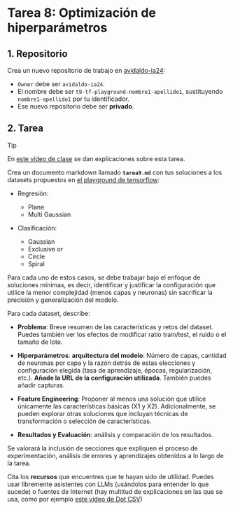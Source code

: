 # Tarea 8: Optimización de hiperparámetros

## 1. Repositorio
Crea un nuevo repositorio de trabajo en [avidaldo-ia24](https://github.com/organizations/avidaldo-ia24/repositories/new):

- `Owner` debe ser `avidaldo-ia24`.
- El nombre debe ser `t9-tf-playground-nombre1-apellido1`, sustituyendo `nombre1-apellido1` por tu identificador.
- Ese nuevo repositorio debe ser **privado**.

## 2. Tarea

> [!TIP]  
> En [este vídeo de clase](https://youtu.be/UvJrYDttV44) se dan explicaciones sobre esta tarea.

Crea un documento markdown llamado **`tarea9.md`** con tus soluciones a los datasets propuestos en [el playground de tensorflow](https://playground.tensorflow.org/):

- Regresión:
    - Plane
    - Multi Gaussian

- Clasificación:
    - Gaussian
    - Exclusive or
    - Circle
    - Spiral

Para cada uno de estos casos, se debe trabajar bajo el enfoque de soluciones mínimas, es decir, identificar y justificar la configuración que utilice la menor complejidad (menos capas y neuronas) sin sacrificar la precisión y generalización del modelo.

Para cada dataset, describe:

- **Problema**: Breve resumen de las características y retos del dataset. Puedes también ver los efectos de modificar ratio train/test, el ruido o el tamaño de lote.

- **Hiperparámetros**: **arquitectura del modelo**: Número de capas, cantidad de neuronas por capa y la razón detrás de estas elecciones y configuración elegida (tasa de aprendizaje, épocas, regularización, etc.). **Añade la URL de la configuración utilizada**. También puedes añadir capturas.

- **Feature Engineering**: Proponer al menos una solución que utilice únicamente las características básicas (X1 y X2). Adicionalmente, se pueden explorar otras soluciones que incluyan técnicas de transformación o selección de características.

- **Resultados y Evaluación**: análisis y comparación de los resultados.

Se valorará la inclusión de secciones que expliquen el proceso de experimentación, análisis de errores y aprendizajes obtenidos a lo largo de la tarea.

Cita los **recursos** que encuentres que te hayan sido de utilidad. Puedes usar libremente asistentes con LLMs (usándolos para entender lo que sucede) o fuentes de Internet (hay multitud de explicaciones en las que se usa, como por ejemplo [este vídeo de Dot CSV](https://www.youtube.com/watch?v=FVozZVUNOOA&ab_channel=DotCSV))